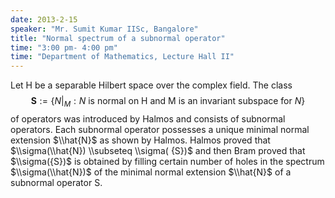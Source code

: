 ```yaml
---
date: 2013-2-15
speaker: "Mr. Sumit Kumar IISc, Bangalore"
title: "Normal spectrum of a subnormal operator"
time: "3:00 pm- 4:00 pm"
time: "Department of Mathematics, Lecture Hall II"
---
```

Let H be a separable Hilbert space over the complex field. The
class $$ \mathbf{S} := \lbrace N|_{M} : N \mbox{ is normal on H and M is
an invariant subspace for $N$} \rbrace$$ of operators was introduced by
Halmos and consists of subnormal operators. Each subnormal operator
possesses a unique minimal normal extension $\\hat{N}$  as shown by Halmos.
Halmos proved that $\\sigma(\\hat{N}) \\subseteq \\sigma( {S})$ and then Bram
proved that $\\sigma({S})$ is obtained by filling certain number of holes
in the spectrum $\\sigma(\\hat{N})$ of the minimal normal extension
$\\hat{N}$ of a subnormal operator S.
